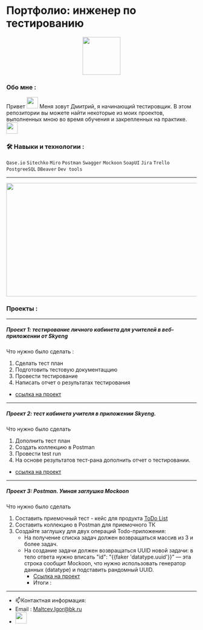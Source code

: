 # Портфолио: инженер по тестированию

<div id="header" align="center">
  <img src="https://media.giphy.com/media/Ll22OhMLAlVDb8UQWe/giphy.gif" width="100"/>
</div>


### Обо мне :

  
  <div id="header" align="left">
Привет
  <img src="https://media.giphy.com/media/hvRJCLFzcasrR4ia7z/giphy.gif" width="30px"/>   Меня зовут Дмитрий, я начинающий тестировщик. В этом репозитории вы можете найти некоторые из моих проектов, выполненных мною во время обучения и закрепленных на практике.   <img src="https://media.giphy.com/media/WUlplcMpOCEmTGBtBW/giphy.gif" width="30"></div>

### :hammer_and_wrench: Навыки и технологии :
 ``Qase.io``  ``Sitechko``   ``Miro``  ``Postman``  ``Swagger``  ``Mockoon``  ``SoapUI`` 
 ``Jira`` ``Trello``  ``PostgreeSQL``  ``DBeaver``  ``Dev tools``

---

<div align="center">
  <img src="https://media.giphy.com/media/l4WuUJXSe4z6ebAym3/giphy.gif" width="600" height="300"/>
</div>

### Проекты :

---

##### Проект 1:  тестирование личного кабинета для учителей в веб-приложении от Skyeng

Что нужно было сделать :
1. Сделать тест план
2. Подготовить тестовую документаццию
3. Провести тестирование
4. Написать отчет о результатах тестирования

- [ссылка на проект](https://github.com/Igor-Maltcev/QA-tester/blob/main/Project_1/WebSkyeng..md/)

---

 ##### Проект 2: тест кабинета учителя в приложении Skyeng.
Что нужно было сделать
1. Дополнить тест план
2. Создать коллекцию в Postman
3. Провести test run
4. На основе результатов тест-рана дополнить отчет о тестировании.
- [ссылка на проект](https://github.com/Igor-Maltcev/QA-tester/blob/main/Project_2/CabinetSkyeng.md/)
---
 ##### Проект 3:  Postman. Умная заглушка Mockoon
 Что нужно было сделать
1. Составить приемочный тест - кейс для продукта [ToDo List](https://sky-todo-list.herokuapp.com/)
2. Составить коллекцию в Postman для приемочного ТК
3. Создайте заглушку для двух операций Todo-приложения:
   - На получение списка  задач должен возвращаться массив из 3 и более задач.
   - На создание задачи  должен возвращаться UUID новой задачи: в тело ответа нужно вписать "id": "{{faker 'datatype.uuid'}}” — эта строка сообщит Mockoon, что нужно использовать генератор данных (datatype) и подставить рандомный UUID.
     - [Ссылка на проект](https://github.com/Igor-Maltcev/QA-tester/blob/main/Project_3/Project%20content.md/)
     - Итоги : 

 ---
 
- :mailbox:Контактная информация: 
- Email : Maltcev.Igor@bk.ru
- [<img src="https://upload.wikimedia.org/wikipedia/commons/8/82/Telegram_logo.svg" width="30">](https://t.me/MaltcevIgor/)
